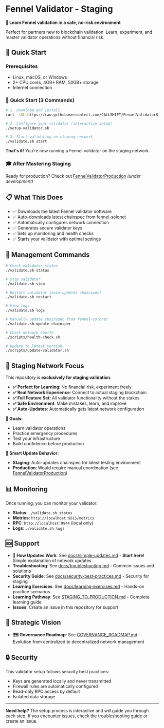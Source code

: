 # Fennel Validator - Staging

**🧪 Learn Fennel validation in a safe, no-risk environment**

Perfect for partners new to blockchain validation. Learn, experiment, and master validator operations without financial risk.

## 🚀 Quick Start

### Prerequisites
- Linux, macOS, or Windows
- 2+ CPU cores, 4GB+ RAM, 50GB+ storage
- Internet connection

### 🚀 **Quick Start (3 Commands)**

```bash
# 1. Download and install
curl -sSL https://raw.githubusercontent.com/CALLSHIFT/FennelValidatorStaging/main/install.sh | bash

# 2. Configure your validator (interactive setup)
./setup-validator.sh

# 3. Start validating on staging network
./validate.sh start
```

**That's it!** You're now running a Fennel validator on the staging network.

### 🎓 **After Mastering Staging**

Ready for production? Check out [FennelValidatorProduction](../FennelValidatorProduction/) *(under development)*

## 📋 What This Does

- ✅ Downloads the latest Fennel validator software
- ✅ Auto-downloads latest chainspec from [fennel-solonet](https://github.com/CorruptedAesthetic/fennel-solonet)
- ✅ Automatically configures network connection  
- ✅ Generates secure validator keys
- ✅ Sets up monitoring and health checks  
- ✅ Starts your validator with optimal settings

## 🔧 Management Commands

```bash
# Check validator status
./validate.sh status

# Stop validator
./validate.sh stop

# Restart validator (auto-updates chainspec)
./validate.sh restart

# View logs
./validate.sh logs

# Manually update chainspec from fennel-solonet
./validate.sh update-chainspec

# Check network health
./scripts/health-check.sh

# Update to latest version
./scripts/update-validator.sh
```

## 🧪 **Staging Network Focus**

This repository is **exclusively for staging validation**:

- **✅ Perfect for Learning**: No financial risk, experiment freely
- **✅ Real Network Experience**: Connect to actual staging blockchain
- **✅ Full Feature Set**: All validator functionality without the stakes
- **✅ Safe Environment**: Make mistakes, learn, and improve
- **✅ Auto-Updates**: Automatically gets latest network configuration

**🎯 Goals:**
- Learn validator operations
- Practice emergency procedures  
- Test your infrastructure
- Build confidence before production

**🔄 Smart Update Behavior:**
- **Staging**: Auto-updates chainspec for latest testing environment
- **Production**: Would require manual coordination (see [FennelValidatorProduction](../FennelValidatorProduction/))

## 📊 Monitoring

Once running, you can monitor your validator:

- **Status**: `./validate.sh status`
- **Metrics**: `http://localhost:9615/metrics`
- **RPC**: `http://localhost:9944` (local only)
- **Logs**: `./validate.sh logs`

## 🆘 Support

- **📖 How Updates Work**: See [docs/simple-updates.md](docs/simple-updates.md) - **Start here!** Simple explanation of network updates
- **Troubleshooting**: See [docs/troubleshooting.md](docs/troubleshooting.md) - Common issues and solutions  
- **Security Guide**: See [docs/security-best-practices.md](docs/security-best-practices.md) - Security for staging
- **Learning Exercises**: See [docs/learning-exercises.md](docs/learning-exercises.md) - Hands-on practice scenarios
- **Learning Pathway**: See [STAGING_TO_PRODUCTION.md](STAGING_TO_PRODUCTION.md) - Complete learning guide
- **Issues**: Create an issue in this repository for support

## 🚀 Strategic Vision

- **🗺️ Governance Roadmap**: See [GOVERNANCE_ROADMAP.md](GOVERNANCE_ROADMAP.md) - Evolution from centralized to decentralized network management

## 🔒 Security

This validator setup follows security best practices:
- Keys are generated locally and never transmitted
- Firewall rules are automatically configured
- Read-only RPC access by default
- Isolated data storage

---

**Need help?** The setup process is interactive and will guide you through each step. If you encounter issues, check the troubleshooting guide or create an issue. 